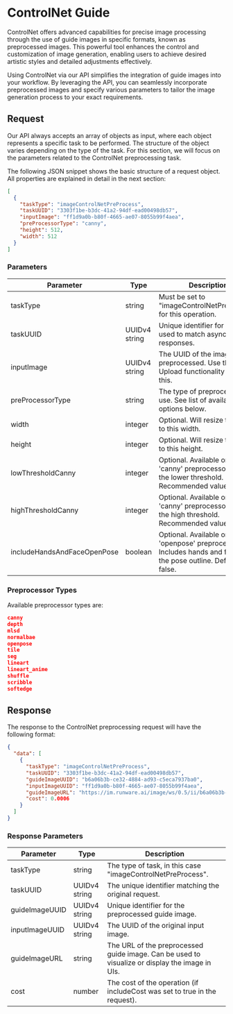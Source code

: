 # ControlNet Guide

ControlNet offers advanced capabilities for precise image processing through the use of guide images in specific formats, known as preprocessed images. This powerful tool enhances the control and customization of image generation, enabling users to achieve desired artistic styles and detailed adjustments effectively.

Using ControlNet via our API simplifies the integration of guide images into your workflow. By leveraging the API, you can seamlessly incorporate preprocessed images and specify various parameters to tailor the image generation process to your exact requirements.

## Request

Our API always accepts an array of objects as input, where each object represents a specific task to be performed. The structure of the object varies depending on the type of the task. For this section, we will focus on the parameters related to the ControlNet preprocessing task.

The following JSON snippet shows the basic structure of a request object. All properties are explained in detail in the next section:

```json
[
  {
    "taskType": "imageControlNetPreProcess",
    "taskUUID": "3303f1be-b3dc-41a2-94df-ead00498db57",
    "inputImage": "ff1d9a0b-b80f-4665-ae07-8055b99f4aea",
    "preProcessorType": "canny",
    "height": 512,
    "width": 512
  }
]
```

### Parameters

| Parameter                     | Type          | Description                                                                                                                             |
|-------------------------------|---------------|-----------------------------------------------------------------------------------------------------------------------------------------|
| taskType                      | string        | Must be set to "imageControlNetPreProcess" for this operation.                                                                          |
| taskUUID                      | UUIDv4 string | Unique identifier for the task, used to match async responses.                                                                          |
| inputImage                    | UUIDv4 string | The UUID of the image to be preprocessed. Use the Image Upload functionality to obtain this.                                            |
| preProcessorType              | string        | The type of preprocessor to use. See list of available options below.                                                                   |
| width                         | integer       | Optional. Will resize the image to this width.                                                                                          |
| height                        | integer       | Optional. Will resize the image to this height.                                                                                         |
| lowThresholdCanny             | integer       | Optional. Available only for 'canny' preprocessor. Defines the lower threshold. Recommended value is 100.                               |
| highThresholdCanny            | integer       | Optional. Available only for 'canny' preprocessor. Defines the high threshold. Recommended value is 200.                                |
| includeHandsAndFaceOpenPose   | boolean       | Optional. Available only for 'openpose' preprocessor. Includes hands and face in the pose outline. Defaults to false.                   |

### Preprocessor Types

Available preprocessor types are:

```json
canny
depth
mlsd
normalbae
openpose
tile
seg
lineart
lineart_anime
shuffle
scribble
softedge
```

## Response

The response to the ControlNet preprocessing request will have the following format:

```json
{
  "data": [
    {
      "taskType": "imageControlNetPreProcess",
      "taskUUID": "3303f1be-b3dc-41a2-94df-ead00498db57",
      "guideImageUUID": "b6a06b3b-ce32-4884-ad93-c5eca7937ba0",
      "inputImageUUID": "ff1d9a0b-b80f-4665-ae07-8055b99f4aea",
      "guideImageURL": "https://im.runware.ai/image/ws/0.5/ii/b6a06b3b-ce32-4884-ad93-c5eca7937ba0.jpg",
      "cost": 0.0006
    }
  ]
}
```

### Response Parameters

| Parameter      | Type          | Description                                                                                    |
|----------------|---------------|------------------------------------------------------------------------------------------------|
| taskType       | string        | The type of task, in this case "imageControlNetPreProcess".                                    |
| taskUUID       | UUIDv4 string | The unique identifier matching the original request.                                           |
| guideImageUUID | UUIDv4 string | Unique identifier for the preprocessed guide image.                                            |
| inputImageUUID | UUIDv4 string | The UUID of the original input image.                                                          |
| guideImageURL  | string        | The URL of the preprocessed guide image. Can be used to visualize or display the image in UIs. |
| cost           | number        | The cost of the operation (if includeCost was set to true in the request).                     |

